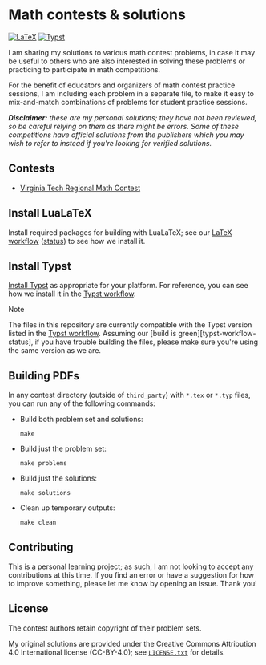 # Math contests & solutions

[![LaTeX][latex-ci-badge]][latex-ci-url]
[![Typst][typst-ci-badge]][typst-ci-url]

[latex-ci-badge]: https://github.com/mbrukman/math-contests/actions/workflows/latex.yaml/badge.svg?query=branch%3Amain
[latex-ci-url]: https://github.com/mbrukman/math-contests/actions/workflows/latex.yaml?query=branch%3Amain
[typst-ci-badge]: https://github.com/mbrukman/math-contests/actions/workflows/typst.yaml/badge.svg?query=branch%3Amain
[typst-ci-url]: https://github.com/mbrukman/math-contests/actions/workflows/typst.yaml?query=branch%3Amain

I am sharing my solutions to various math contest problems, in case it may be
useful to others who are also interested in solving these problems or
practicing to participate in math competitions.

For the benefit of educators and organizers of math contest practice sessions,
I am including each problem in a separate file, to make it easy to
mix-and-match combinations of problems for student practice sessions.

_**Disclaimer:** these are my personal solutions; they have not been reviewed,
so be careful relying on them as there might be errors. Some of these
competitions have official solutions from the publishers which you may wish to
refer to instead if you're looking for verified solutions._

## Contests

* [Virginia Tech Regional Math Contest](vtrmc)

## Install LuaLaTeX

Install required packages for building with LuaLaTeX; see our [LaTeX
workflow][latex-workflow] ([status][latex-workflow-status]) to see how we
install it.

## Install Typst

[Install Typst][install-typst] as appropriate for your platform. For
reference, you can see how we install it in the [Typst workflow][typst-workflow].

> [!NOTE]
> The files in this repository are currently compatible with the Typst version
> listed in the [Typst workflow][typst-workflow]. Assuming our [build is
> green][typst-workflow-status], if you have trouble building the files, please
> make sure you're using the same version as we are.

## Building PDFs

In any contest directory (outside of `third_party`) with `*.tex` or `*.typ`
files, you can run any of the following commands:

* Build both problem set and solutions:

  ```
  make
  ```

* Build just the problem set:

  ```
  make problems
  ```

* Build just the solutions:

  ```
  make solutions
  ```

* Clean up temporary outputs:

  ```
  make clean
  ```

## Contributing

This is a personal learning project; as such, I am not looking to accept any
contributions at this time. If you find an error  or have a suggestion for how
to improve something, please let me know by opening an issue. Thank you!

## License

The contest authors retain copyright of their problem sets.

My original solutions are provided under the Creative Commons Attribution 4.0
International license (CC-BY-4.0); see [`LICENSE.txt`](LICENSE.txt) for
details.

[install-typst]: https://github.com/typst/typst?tab=readme-ov-file#installation
[latex-workflow]: .github/workflows/latex.yaml
[latex-workflow-status]: https://github.com/mbrukman/math-contests/actions/workflows/latex.yaml?query=branch%3Amain
[typst-workflow]: .github/workflows/typst.yaml
[latex-workflow-status]: https://github.com/mbrukman/math-contests/actions/workflows/typst.yaml?query=branch%3Amain
